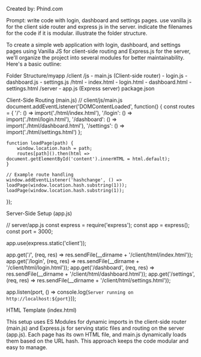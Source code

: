Created by: Phind.com

Prompt: write code with login, dashboard and settings pages. use vanilla js for the client side router and express js in the server. indicate the filenames for the code if it is modular. illustrate the folder structure.

To create a simple web application with login, dashboard, and settings pages using Vanilla JS for client-side routing and Express.js for the server, we'll organize the project into several modules for better maintainability. Here's a basic outline:

Folder Structure/myapp
    /client
        /js
            - main.js (Client-side router)
            - login.js
            - dashboard.js
            - settings.js
        /html
            - index.html
            - login.html
            - dashboard.html
            - settings.html
    /server
        - app.js (Express server)
    package.json

Client-Side Routing (main.js)
// client/js/main.js
document.addEventListener('DOMContentLoaded', function() {
    const routes = {
        '/': () => import('./html/index.html'),
        '/login': () => import('./html/login.html'),
        '/dashboard': () => import('./html/dashboard.html'),
        '/settings': () => import('./html/settings.html')
    };

    function loadPage(path) {
        window.location.hash = path;
        routes[path]().then(html => document.getElementById('content').innerHTML = html.default);
    }

    // Example route handling
    window.addEventListener('hashchange', () => loadPage(window.location.hash.substring(1)));
    loadPage(window.location.hash.substring(1));
});

Server-Side Setup (app.js)

// server/app.js
const express = require('express');
const app = express();
const port = 3000;

app.use(express.static('client'));

app.get('/', (req, res) => res.sendFile(__dirname + '/client/html/index.html'));
app.get('/login', (req, res) => res.sendFile(__dirname + '/client/html/login.html'));
app.get('/dashboard', (req, res) => res.sendFile(__dirname + '/client/html/dashboard.html'));
app.get('/settings', (req, res) => res.sendFile(__dirname + '/client/html/settings.html'));

app.listen(port, () => console.log(`Server running on http://localhost:${port}`));

HTML Template (index.html)

<!-- client/html/index.html -->
<!DOCTYPE html>
<html lang="en">
<head>
    <meta charset="UTF-8">
    <title>My App</title>
</head>
<body>
    <div id="content"></div>
    <script src="/js/main.js"></script>
</body>
</html>


This setup uses ES Modules for dynamic imports in the client-side router (main.js) and Express.js for serving static files and routing on the server (app.js). Each page has its own HTML file, and main.js dynamically loads them based on the URL hash. This approach keeps the code modular and easy to manage.
